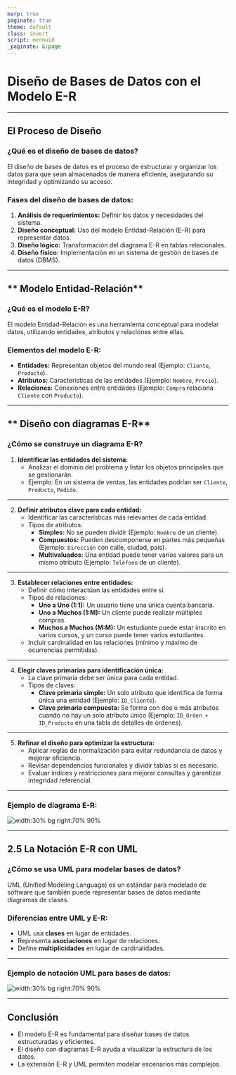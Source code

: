 ```yaml
---
marp: true
paginate: true
theme: dafault
class: invert
script: mermaid
_paginate: &:page
---
```


# **Diseño de Bases de Datos con el Modelo E-R**

---

## **El Proceso de Diseño**

### **¿Qué es el diseño de bases de datos?**
El diseño de bases de datos es el proceso de estructurar y organizar los datos para que sean almacenados de manera eficiente, asegurando su integridad y optimizando su acceso.

### **Fases del diseño de bases de datos:**
1. **Análisis de requerimientos:** Definir los datos y necesidades del sistema.
2. **Diseño conceptual:** Uso del modelo Entidad-Relación (E-R) para representar datos.
3. **Diseño lógico:** Transformación del diagrama E-R en tablas relacionales.
4. **Diseño físico:** Implementación en un sistema de gestión de bases de datos (DBMS).

---

## ** Modelo Entidad-Relación**

### **¿Qué es el modelo E-R?**
El modelo Entidad-Relación es una herramienta conceptual para modelar datos, utilizando entidades, atributos y relaciones entre ellas.

### **Elementos del modelo E-R:**
- **Entidades:** Representan objetos del mundo real (Ejemplo: `Cliente`, `Producto`).
- **Atributos:** Características de las entidades (Ejemplo: `Nombre`, `Precio`).
- **Relaciones:** Conexiones entre entidades (Ejemplo: `Compra` relaciona `Cliente` con `Producto`).

---

## ** Diseño con diagramas E-R**


### **¿Cómo se construye un diagrama E-R?**

1. **Identificar las entidades del sistema:**
   - Analizar el dominio del problema y listar los objetos principales que se gestionarán.
   - Ejemplo: En un sistema de ventas, las entidades podrían ser `Cliente`, `Producto`, `Pedido`.

---

2. **Definir atributos clave para cada entidad:**
   - Identificar las características más relevantes de cada entidad.
   - Tipos de atributos:
     - **Simples:** No se pueden dividir (Ejemplo: `Nombre` de un cliente).
     - **Compuestos:** Pueden descomponerse en partes más pequeñas (Ejemplo: `Dirección` con calle, ciudad, país).
     - **Multivaluados:** Una entidad puede tener varios valores para un mismo atributo (Ejemplo: `Teléfono` de un cliente).

---

3. **Establecer relaciones entre entidades:**
   - Definir cómo interactúan las entidades entre sí.
   - Tipos de relaciones:
     - **Uno a Uno (1:1):** Un usuario tiene una única cuenta bancaria.
     - **Uno a Muchos (1:M):** Un cliente puede realizar múltiples compras.
     - **Muchos a Muchos (M:M):** Un estudiante puede estar inscrito en varios cursos, y un curso puede tener varios estudiantes.
   - Incluir cardinalidad en las relaciones (mínimo y máximo de ocurrencias permitidas).

---

4. **Elegir claves primarias para identificación única:**
   - La clave primaria debe ser única para cada entidad.
   - Tipos de claves:
     - **Clave primaria simple:** Un solo atributo que identifica de forma única una entidad (Ejemplo: `ID_Cliente`).
     - **Clave primaria compuesta:** Se forma con dos o más atributos cuando no hay un solo atributo único (Ejemplo: `ID_Orden + ID_Producto` en una tabla de detalles de órdenes).

---

5. **Refinar el diseño para optimizar la estructura:**
   - Aplicar reglas de normalización para evitar redundancia de datos y mejorar eficiencia.
   - Revisar dependencias funcionales y dividir tablas si es necesario.
   - Evaluar índices y restricciones para mejorar consultas y garantizar integridad referencial.

---

### **Ejemplo de diagrama E-R:**

![width:30% bg right:70% 90%](./imagenes/2_1_er.png)

---

## **2.5 La Notación E-R con UML**

### **¿Cómo se usa UML para modelar bases de datos?**
UML (Unified Modeling Language) es un estándar para modelado de software que también puede representar bases de datos mediante diagramas de clases.

### **Diferencias entre UML y E-R:**
- UML usa **clases** en lugar de entidades.
- Representa **asociaciones** en lugar de relaciones.
- Define **multiplicidades** en lugar de cardinalidades.

---

### **Ejemplo de notación UML para bases de datos:**

![width:30% bg right:70% 90%](./imagenes/2_3_er.png)

---

## **Conclusión**

- El modelo E-R es fundamental para diseñar bases de datos estructuradas y eficientes.
- El diseño con diagramas E-R ayuda a visualizar la estructura de los datos.
- La extensión E-R y UML permiten modelar escenarios más complejos.